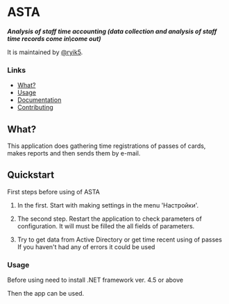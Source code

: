 ﻿# ASTA
***Analysis of staff time accounting (data collection and analysis of staff time records come in\come out)***

It is maintained by [@ryik5](https://github.com/ryik5).


### Links
* [What?](https://github.com/ryik5/mySCA2/README.md)
* [Usage](https://github.com/ryik5/mySCA2/README.md)
* [Documentation](https://github.com/ryik5/mySCA2/README.md)
* [Contributing](https://github.com/ryik5/mySCA2/README.md)

## What?

This application does gathering time registrations of passes of cards, makes reports and then sends them by e-mail.


## Quickstart
First steps before using of  ASTA

1. In the first. Start with making settings in the menu 'Настройки'.
2. The second step. Restart the application to check parameters of configuration.
It will must be filled the all fields of parameters.

3. Try to get data from Active Directory or get time recent using of passes
If you haven't had any of errors it could be used

### Usage

Before using need to install .NET framework ver. 4.5 or above 

Then the app can be used.
